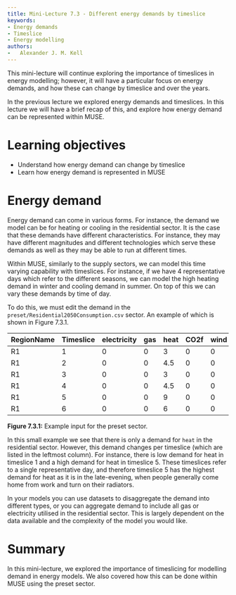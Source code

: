 ```yaml
---
title: Mini-Lecture 7.3 - Different energy demands by timeslice
keywords:
- Energy demands
- Timeslice
- Energy modelling
authors:
-   Alexander J. M. Kell
---
```


This mini-lecture will continue exploring the importance of timeslices in energy modelling; however, it will have a particular focus on energy demands, and how these can change by timeslice and over the years.

In the previous lecture we explored energy demands and timeslices. In this lecture we will have a brief recap of this, and explore how energy demand can be represented within MUSE.

# Learning objectives

- Understand how energy demand can change by timeslice
- Learn how energy demand is represented in MUSE

# Energy demand

Energy demand can come in various forms. For instance, the demand we model can be for heating or cooling in the residential sector. It is the case that these demands have different characteristics. For instance, they may have different magnitudes and different technologies which serve these demands as well as they may be able to run at different times.

Within MUSE, similarly to the supply sectors, we can model this time varying capability with timeslices. For instance, if we have 4 representative days which refer to the different seasons, we can model the high heating demand in winter and cooling demand in summer. On top of this we can vary these demands by time of day.

To do this, we must edit the demand in the `preset/Residential2050Consumption.csv` sector. An example of which is shown in Figure 7.3.1.

|RegionName|Timeslice|electricity|gas|heat|CO2f|wind|
|-|-|-|-|-|-|-|
|R1|1|0|0|3|0|0|
|R1|2|0|0|4.5|0|0|
|R1|3|0|0|3|0|0|
|R1|4|0|0|4.5|0|0|
|R1|5|0|0|9|0|0|
|R1|6|0|0|6|0|0|

**Figure 7.3.1:** Example input for the preset sector.

In this small example we see that there is only a demand for `heat` in the residential sector. However, this demand changes per timeslice (which are listed in the leftmost column). For instance, there is low demand for heat in timeslice 1 and a high demand for heat in timeslice 5. These timeslices refer to a single representative day, and therefore timeslice 5 has the highest demand for heat as it is in the late-evening, when people generally come home from work and turn on their radiators.

In your models you can use datasets to disaggregate the demand into different types, or you can aggregate demand to include all gas or electricity utilised in the residential sector. This is largely dependent on the data available and the complexity of the model you would like.

# Summary

In this mini-lecture, we explored the importance of timeslicing for modelling demand in energy models. We also covered how this can be done within MUSE using the preset sector.
